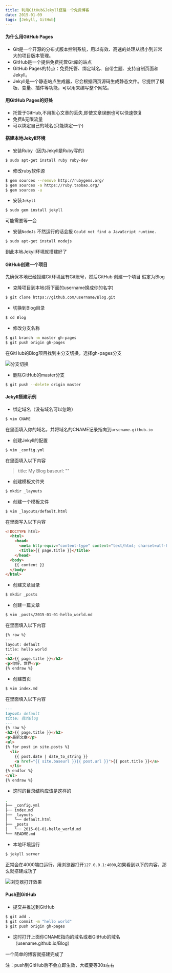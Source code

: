 ```yaml
---
title: 利用GitHub&Jekyll搭建一个免费博客
date: 2015-01-09
tags: [Jekyll, GitHub]
---
```


#### **为什么用GitHub Pages**

* Git是一个开源的分布式版本控制系统，用以有效、高速的处理从很小到非常大的项目版本管理。
* GitHub是一个提供免费托管Git库的站点
* GitHub Pages的特点：免费托管、绑定域名、自带主题、支持自制页面和Jekyll。
* Jekyll是一个静态站点生成器，它会根据网页源码生成静态文件。它提供了模板、变量、插件等功能，可以用来编写整个网站。

#### **用GitHub Pages的好处**

* 托管于GitHub,不用担心文章的丢失,即使文章误删也可以快速恢复
* 免费&无限流量
* 可以绑定自己的域名(只能绑定一个)

<!-- more -->

#### **搭建本地Jekyll环境**

* 安装Ruby（因为Jekyll是Ruby写的）

```bash
$ sudo apt-get install ruby ruby-dev
```

* 修改ruby软件源

```bash
$ gem sources --remove http://rubygems.org/
$ gem sources -a https://ruby.taobao.org/
$ gem sources -u
```

* 安装`Jekyll`

```bash
$ sudo gem install jekyll
```
可能需要等一会

* 安装`NodeJs` 不然运行的话会报 `Could not find a JavaScript runtime.`

```bash
$ sudo apt-get install nodejs
```

到此本地Jekyll环境就搭建好了

#### **GitHub创建一个项目**

先确保本地已经搭建Git环境且有Git账号，然后GitHub 创建一个项目 假定为Blog

* 克隆项目到本地(将下面的username换成你的名字)

```bash
$ git clone https://github.com/username/Blog.git
```

* 切换到Blog目录

```bash
$ cd Blog
```

* 修改分支名称

```bash
$ git branch -m master gh-pages
$ git push origin gh-pages
```

在GitHub的Blog项目找到主分支切换，选择gh-pages分支

![分支切换](/uploads/jekyll-blog/gh-pages.png)

* 删除GitHub的master分支

```bash
$ git push --delete origin master
```

#### **Jekyll搭建示例**

* 绑定域名（没有域名可以忽略）

```bash
$ vim CNAME
```

在里面填入你的域名，并将域名的CNAME记录指向到`ursename.github.io`

* 创建Jekyll的配置

```bash
$ vim _config.yml
```

在里面填入以下内容

> title: My Blog
> baseurl: ""

* 创建模板文件夹

```bash
$ mkdir _layouts
```

* 创建一个模板文件

```bash
$ vim _layouts/default.html
```

在里面写入以下内容

```html
<!DOCTYPE html>
  <html>
    <head>
      <meta http-equiv="content-type" content="text/html; charset=utf-8" />
      <title>{{ page.title }}</title>
    </head>
  <body>
    {{ content }}
  </body>
</html>
```

* 创建文章目录

```bash
$ mkdir _posts
```

* 创建一篇文章

```bash
$ vim _posts/2015-01-01-hello_world.md
```

在里面填入以下内容

```markdown
{% raw %}
---
layout: default
title: hello world
---
<h2>{{ page.title }}</h2>
<p>你好，世界</p>
{% endraw %}
```

* 创建首页

```bash
$ vim index.md
```

在里面填入以下内容

```markdown
---
layout: default
title: 我的Blog
---
{% raw %}
<h2>{{ page.title }}</h2>
<p>最新文章</p>
<ul>
{% for post in site.posts %}
  <li>
    {{ post.date | date_to_string }}
    <a href="{{ site.baseurl }}{{ post.url }}">{{ post.title }}</a>
  </li>
{% endfor %}
</ul>
{% endraw %}
```

* 这时的目录结构应该是这样的

```bash
.
├── _config.yml
├── index.md
├── _layouts
│   └── default.html
├── _posts
│   └── 2015-01-01-hello_world.md
└── README.md
```

* 本地环境运行

```bash
$ jekyll server
```

正常会在4000端口运行，用浏览器打开`127.0.0.1:4000`,如果看到以下的内容，那么就搭建成功了

![浏览器打开效果](/uploads/jekyll-blog/my_blog.png)

#### **Push到GitHub**

* 提交并推送到GitHub

```bash
$ git add .
$ git commit -m "hello world"
$ git push origin gh-pages
```

* 这时打开上面你CNAME指向的域名或者GitHub的域名（usename.github.io/Blog）

一个简单的博客就搭建完成了

注：push到GitHub后不会立即生效，大概要等30s左右

